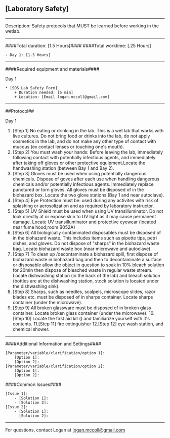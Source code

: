 [Laboratory Safety]
--------------
- - - - - - - - - - - - - - - - - - - - - - - - - - - - - - - - - - - - - - - - - - - -
Description: Safety protocols that MUST be learned before working in the wetlab.

- - - - - - - - - - - - - - - - - - - - - - - - - - - - - - - - - - - - - - - - - - - -
####Total duration: [1.5 Hours]####
####Total worktime: [.25 Hours]

    - Day 1: [1.5 Hours]
    
- - - - - - - - - - - - - - - - - - - - - - - - - - - - - - - - - - - - - - - - - - - -

####Required equipment and materials####

Day 1

    * [SOS Lab Safety Form]
        + Duration needed: [5 min]
        + Location: [Email logan.mccoll@gmail.com]
   
- - - - - - - - - - - - - - - - - - - - - - - - - - - - - - - - - - - - - - - - - - - - 

##Protocol##

Day 1

1. [Step 1] No eating or drinking in the lab. This is a wet lab that works with live cultures. Do not bring food or drinks into the lab, do not apply cosmetics in the lab, and do not make any other type of contact with mucous (ex contact lenses or touching one's mouth). 
2. [Step 2] You must wash your hands: Before leaving the lab, immediately following contact with potentially infectious agents, and immediately after taking off gloves or other protective equipment.Locate the handwashing station (between Bay 1 and Bay 2).
3. [Step 3] Gloves must be used when using potentially dangerous chemicals. Dispose of goves after each use when handling dangerous chemicals and/or potentially infectious agents. Immediately replace punctured or torn gloves. All gloves must be disposed of in the biohazard box. Locate the two glove stations (Bay 1 and near autoclave). 
4. [Step 4] Eye Protection must be: used during any activites with risk of splashing or aerosolization and as required by laboratory instructor.
5. [Step 5] UV Shield must be used when using UV transilluminator. Do not look directly at or expose skin to UV light as it may cause permanent damage. Locate UV transilluminator and protective eyewear (located near fume hood;room B052A)
6. [Step 6] All biologically contaminated disposables must be disposed of in the biohazard waste. This includes items such as pipette tips, petri dishes, and gloves. Do not dispose of "sharps" in the biohazard waste bag. Locate biohazard waste box (near microwave and autoclave)
7. [Step 7] To clean up /decontaminate a biohazard spill, first dispose of biohazard waste in biohazard bag and then to decontaminate a surface or disposable allow the object in question to soak in 10% bleach solution for 20min then dispose of bleached waste in regular waste stream. Locate dishwashing station (in the back of the lab) and bleach solution (bottles are at the dishwashing station, stock solution is located under the dishwashing sink).
8. [Step 8] Sharps, such as needles, scalpels, microscope slides, razor blades etc. must be disposed of in sharps container. Locate sharps container (under the microwave).
9. [Step 9] All broken glassware must be disposed of in broken glass container. Locate broken glass container (under the microwave).
10.[Step 10] Locate the first aid kit () and familiarize yourself with it's contents.
11.[Step 11] fire extinguisher 
12.[Step 12] eye wash station, and chemical shower.


- - - - - - - - - - - - - - - - - - - - - - - - - - - - - - - - - - - - - - - - - - - - 
    
    
####Additional Information and Settings####

    [Parameter/variable/clarification/option 1]:
        [Option 1]:
        [Option 2]:
    [Parameter/variable/clarification/option 2]:
        [Option 1]:
        [Option 2]:


####Common Issues####

    [Issue 1]:
        - [Solution 1]:
        - [Solution 2]:
    [Issue 2]:
        - [Solution 1]:
        - [Solution 2]:
- - - - - - - - - - - - - - - - - - - - - - - - - - - - - - - - - - - - - - - - - - - - 
       
For questions, contact Logan at logan.mccoll@gmail.com    
